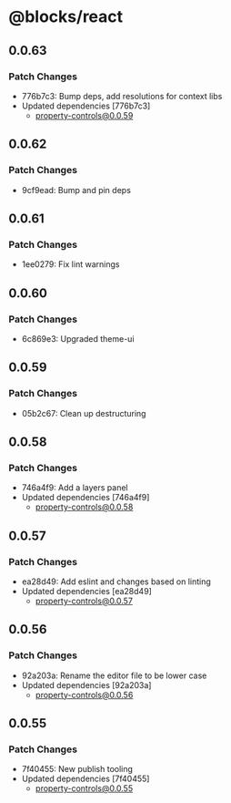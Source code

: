 # @blocks/react

## 0.0.63

### Patch Changes

- 776b7c3: Bump deps, add resolutions for context libs
- Updated dependencies [776b7c3]
  - property-controls@0.0.59

## 0.0.62

### Patch Changes

- 9cf9ead: Bump and pin deps

## 0.0.61

### Patch Changes

- 1ee0279: Fix lint warnings

## 0.0.60

### Patch Changes

- 6c869e3: Upgraded theme-ui

## 0.0.59

### Patch Changes

- 05b2c67: Clean up destructuring

## 0.0.58

### Patch Changes

- 746a4f9: Add a layers panel
- Updated dependencies [746a4f9]
  - property-controls@0.0.58

## 0.0.57

### Patch Changes

- ea28d49: Add eslint and changes based on linting
- Updated dependencies [ea28d49]
  - property-controls@0.0.57

## 0.0.56

### Patch Changes

- 92a203a: Rename the editor file to be lower case
- Updated dependencies [92a203a]
  - property-controls@0.0.56

## 0.0.55

### Patch Changes

- 7f40455: New publish tooling
- Updated dependencies [7f40455]
  - property-controls@0.0.55
